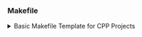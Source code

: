 
### Makefile
<details>
	<summary>Basic Makefile Template for CPP Projects</summary>

```Makefile 
# Alias
CXX		=	c++
VERSION		=	-std=c++98
CXXFLAGS	=	-Wall -Werror -Wextra $(VERSION)
RM		=	rm
	
# standard
NAME		=	megaphone
OBJS_DIR	=	./obj/
SRCS_DIR	=	./
#INCLUDE	=	-I ./include/
#LIBS_DIR	=	./lib/
		
# sources
SRCS		=	megaphone.cpp
OBJS		=	$(SRCS:$(SRCS_DIR)%.cpp=$(OBJS_DIR)%.o)


# Main Command
all: $(NAME)

$(NAME): $(OBJS)
	@$(CXX) $(CXXFLAGS) $(OBJS) -o $(NAME)

$(OBJS_DIR)%.o : $(SRCS_DIR)%.c
	@mkdir -p $(@D)
	@$(CXX) -c $< -o $@

clean:
	@$(RM) -rf $(OBJS_DIR)

fclean:		clean
	@$(RM) -f $(NAME)

re:	fclean all

.PHONY:	all clean fclean re

dev:
	@$(CXX) -g -o $(NAME) $(SRCS) $^
#	@$(CXX) -g -o $(NAME) $(SRCS) $^ $(INCLUDE)
```

</details>
